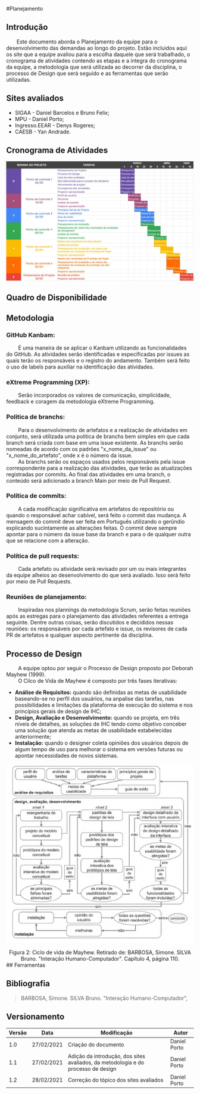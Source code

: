 #Planejamento

## Introdução
&emsp;&emsp;Este documento aborda o Planejamento da equipe para o desenvolvimento das demandas ao longo do projeto. Estão incluidos aqui os site que a equipe avaliou para a escolha daquele que será trabalhado, o cronograma de atividades contendo as etapas e a integra do cronograma da equipe, a metodologia que será utilizada ao decorrer da disciplina, o processo de Design que será seguido e as ferramentas que serão utilizadas.

## Sites avaliados

- SIGAA - Daniel Barcelos e Bruno Felix;
- MPU - Daniel Porto;
- Ingresso.EEAR - Denys Rogeres;
- CAESB - Yan Andrade.

## Cronograma de Atividades

![Cronograma de atividades](assets/imagens/cronograma.jpeg)

## Quadro de Disponibilidade

## Metodologia
### GitHub Kanbam:
&emsp;&emsp; É uma maneira de se aplicar o Kanbam utilizando as funcionalidades do GitHub. As atividades serão identificadas e especificadas por issues as quais terão os responsáveis e o registro do andamento. Também será feito o uso de labels para auxiliar na identificação das atividades.

### eXtreme Programming (XP):
&emsp;&emsp; Serão incorporados os valores de comunicação, simplicidade, feedback e coragem da metodologia eXtreme Programming.

### Política de branchs:
&emsp;&emsp; Para o desenvolvimento de artefatos e a realização de atividades em conjunto, será utilizada uma politica de branchs bem simples em que cada branch será criada com base em uma issue existente. As branchs serão nomeadas de acordo com os padrões "x_nome_da_issue" ou "x_nome_do_artefato", onde x é o número da issue.<br>
&emsp;&emsp; As branchs serão os espaços usados pelos responsáveis pela issue correspondente para a realização das atividades, que terão as atualizações registradas por commits. Ao final das atividades em uma branch, o conteúdo será adicionado a branch Main por meio de Pull Request.

### Política de commits:
&emsp;&emsp; A cada modificação significativa em artefatos do repositório ou quando o responsável achar cabível, será feito o commit das mudança. A mensagem do commit deve ser feita em Português utilizando o gerûndio explicando sucintamente as alterações feitas. O commit deve sempre apontar para o número da issue base da branch e para o de qualquer outra que se relacione com a alteração.

### Política de pull requests:
&emsp;&emsp; Cada artefato ou atividade será revisado por um ou mais integrantes da equipe alheios ao desenvolvimento do que será avaliado. Isso será feito por meio de Pull Requests.

### Reuniões de planejamento:
&emsp;&emsp; Inspiradas nos plannings da metodologia Scrum, serão feitas reuniões após as estregas para o planejamento das atividades referentes a entrega seguinte. Dentre outras coisas, serão discutidos e decididos nessas reuniões: os responsáveis por cada artefato e issue, os revisores de cada PR de artefatos e qualquer aspecto pertinente da disciplina.

## Processo de Design
&emsp;&emsp; A equipe optou por seguir o Processo de Design proposto por Deborah Mayhew (1999).<br>
&emsp;&emsp; O Cilco de Vida de Mayhew é composto por três fases iterativas: 
		
   - **Análise de Requisitos:** quando são definidas as metas de usabilidade baseando-se no perfil dos usuários, na anpalise das tarefas, nas possibilidades e limitações da plataforma de execução do sistema e nos princípios gerais de design de IHC;
   - **Design, Avaliação e Desenvolvimento:** quando se projeta, em três níveis de detalhes, as soluções de IHC tendo como objetivo conceber uma solução que atenda as metas de usabilidade estabelecidas anteriormente;
   - **Instalação:** quando o designer coleta opiniões dos usuários depois de algum tempo de uso para melhorar o sistema em versões futuras ou apontar necessidades de novos sistemas.

   ![Ciclo de vida de Mayhew](assets/imagens/ciclo_mayhew.png)
   <center>Figura 2: Ciclo de vida de Mayhew. Retirado de: BARBOSA, Simone. SILVA Bruno. "Interação Humano-Computador". Capítulo 4, página 110.</center>
## Ferramentas

## Bibliografia
> BARBOSA, Simone. SILVA Bruno. "Interação Humano-Computador",

## Versionamento
| Versão | Data | Modificação | Autor |
|--|--|--|--|
| 1.0 | 27/02/2021 | Criação do documento | Daniel Porto |
| 1.1 | 27/02/2021 | Adição da introdução, dos sites avaliados, da metodologia e do processo de design | Daniel Porto |
| 1.2 | 28/02/2021 | Correção do tópico dos sites avaliados | Daniel Porto |
